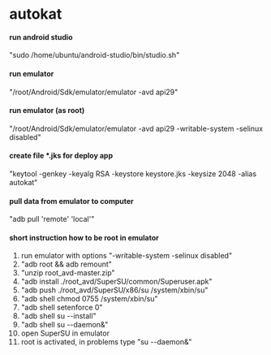 # autokat

#### run android studio
"sudo /home/ubuntu/android-studio/bin/studio.sh"

#### run emulator
"/root/Android/Sdk/emulator/emulator -avd api29"

#### run emulator (as root)
"/root/Android/Sdk/emulator/emulator -avd api29 -writable-system -selinux disabled"

#### create file *.jks for deploy app
"keytool -genkey -keyalg RSA -keystore keystore.jks -keysize 2048 -alias autokat"

#### pull data from emulator to computer 
"adb pull 'remote' 'local'"

#### short instruction how to be root in emulator
1. run emulator with options "-writable-system -selinux disabled"
2. "adb root && adb remount"
3. "unzip root_avd-master.zip"
4. "adb install ./root_avd/SuperSU/common/Superuser.apk"
5. "adb push ./root_avd/SuperSU/x86/su /system/xbin/su"
6. "adb shell chmod 0755 /system/xbin/su"
7. "adb shell setenforce 0"
8. "adb shell su --install"
9. "adb shell su --daemon&"
10. open SuperSU in emulator 
11. root is activated, in problems type "su --daemon&"

